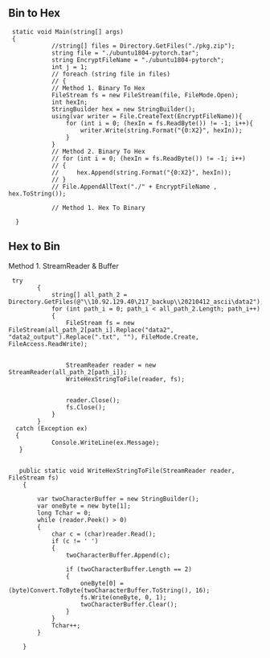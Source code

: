 ## Bin to Hex  
  
     static void Main(string[] args)
     {
                //string[] files = Directory.GetFiles("./pkg.zip");
                string file = "./ubuntu1804-pytorch.tar";
                string EncryptFileName = "./ubuntu1804-pytorch";
                int j = 1;
                // foreach (string file in files)
                // {
                // Method 1. Binary To Hex
                FileStream fs = new FileStream(file, FileMode.Open);
                int hexIn;
                StringBuilder hex = new StringBuilder();
                using(var writer = File.CreateText(EncryptFileName)){
                    for (int i = 0; (hexIn = fs.ReadByte()) != -1; i++){
                        writer.Write(string.Format("{0:X2}", hexIn));
                    }
                }
                // Method 2. Binary To Hex
                // for (int i = 0; (hexIn = fs.ReadByte()) != -1; i++)
                // {
                //     hex.Append(string.Format("{0:X2}", hexIn));
                // }
                // File.AppendAllText("./" + EncryptFileName , hex.ToString());
            
                // Method 1. Hex To Binary
            
      }
       
    
  
  
## Hex to Bin  
  Method 1.  StreamReader & Buffer  
  
     try
            {
                string[] all_path_2 = Directory.GetFiles(@"\\10.92.129.40\217_backup\\20210412_ascii\data2");
                for (int path_i = 0; path_i < all_path_2.Length; path_i++)
                {
                    FileStream fs = new FileStream(all_path_2[path_i].Replace("data2", "data2_output").Replace(".txt", ""), FileMode.Create, FileAccess.ReadWrite);

                    
                    StreamReader reader = new StreamReader(all_path_2[path_i]);                    
                    WriteHexStringToFile(reader, fs);


                    reader.Close();
                    fs.Close();
                }
            }
      catch (Exception ex)
      {
                Console.WriteLine(ex.Message);
       }
       
       
       public static void WriteHexStringToFile(StreamReader reader, FileStream fs)
        {

            var twoCharacterBuffer = new StringBuilder();
            var oneByte = new byte[1];
            long Tchar = 0;
            while (reader.Peek() > 0)
            {
                char c = (char)reader.Read();
                if (c != ' ')
                {
                    twoCharacterBuffer.Append(c);

                    if (twoCharacterBuffer.Length == 2)
                    {
                        oneByte[0] = (byte)Convert.ToByte(twoCharacterBuffer.ToString(), 16);
                        fs.Write(oneByte, 0, 1);
                        twoCharacterBuffer.Clear();
                    }
                }
                Tchar++;
            }

        }
